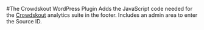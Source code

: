 #The Crowdskout WordPress Plugin
Adds the JavaScript code needed for the [Crowdskout](http://crowdskout.com) analytics suite in the footer. Includes an admin area to enter the Source ID.